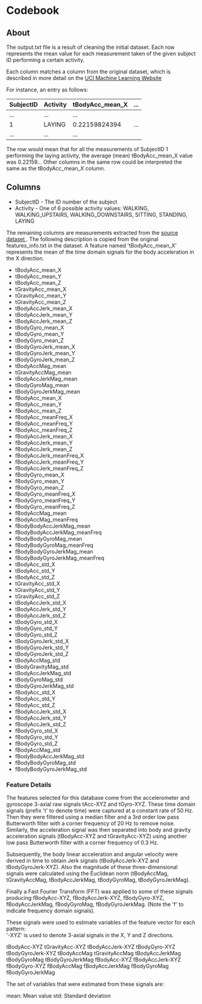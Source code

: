 # Codebook

## About
The output.txt file is a result of cleaning the initial dataset. Each row represents the mean value for each measurement taken of the given subject ID performing a certain activity.

Each column matches a column from the original dataset, which is described in more detail on the [UCI Machine Learning Website](http://archive.ics.uci.edu/ml/datasets/Human+Activity+Recognition+Using+Smartphones#)

For instance, an entry as follows:

| SubjectID | Activity | tBodyAcc\_mean\_X | ... |
|-----------|----------|-----------------|-----|
| ...       | ...      | ...             |     |
| 1         | LAYING   | 0.22159824394   | ... |
| ...       | ...      | ...             |     |

The row would mean that for all the measurements of SubjectID 1 performing the laying activity, the average (mean) tBodyAcc\_mean\_X value was 0.22159... Other columns in the same row could be interpreted the same as the tBodyAcc\_mean\_X column.

## Columns
* SubjectID - The ID number of the subject
* Activity - One of 6 possible activity values: WALKING, WALKING\_UPSTAIRS, WALKING\_DOWNSTAIRS, SITTING, STANDING, LAYING

The remaining columns are measurements extracted from the [source dataset ](http://archive.ics.uci.edu/ml/datasets/Human+Activity+Recognition+Using+Smartphones#). The following description is copied from the original features\_info.txt in the dataset. A feature named 'tBodyAcc\_mean\_X' represents the mean of the time domain signals for the body acceleration in the X direction.

* tBodyAcc\_mean\_X
* tBodyAcc\_mean\_Y
* tBodyAcc\_mean\_Z
* tGravityAcc\_mean\_X
* tGravityAcc\_mean\_Y
* tGravityAcc\_mean\_Z
* tBodyAccJerk\_mean\_X
* tBodyAccJerk\_mean\_Y
* tBodyAccJerk\_mean\_Z
* tBodyGyro\_mean\_X
* tBodyGyro\_mean\_Y
* tBodyGyro\_mean\_Z
* tBodyGyroJerk\_mean\_X
* tBodyGyroJerk\_mean\_Y
* tBodyGyroJerk\_mean\_Z
* tBodyAccMag\_mean
* tGravityAccMag\_mean
* tBodyAccJerkMag\_mean
* tBodyGyroMag\_mean
* tBodyGyroJerkMag\_mean
* fBodyAcc\_mean\_X
* fBodyAcc\_mean\_Y
* fBodyAcc\_mean\_Z
* fBodyAcc\_meanFreq\_X
* fBodyAcc\_meanFreq\_Y
* fBodyAcc\_meanFreq\_Z
* fBodyAccJerk\_mean\_X
* fBodyAccJerk\_mean\_Y
* fBodyAccJerk\_mean\_Z
* fBodyAccJerk\_meanFreq\_X
* fBodyAccJerk\_meanFreq\_Y
* fBodyAccJerk\_meanFreq\_Z
* fBodyGyro\_mean\_X
* fBodyGyro\_mean\_Y
* fBodyGyro\_mean\_Z
* fBodyGyro\_meanFreq\_X
* fBodyGyro\_meanFreq\_Y
* fBodyGyro\_meanFreq\_Z
* fBodyAccMag\_mean
* fBodyAccMag\_meanFreq
* fBodyBodyAccJerkMag\_mean
* fBodyBodyAccJerkMag\_meanFreq
* fBodyBodyGyroMag\_mean
* fBodyBodyGyroMag\_meanFreq
* fBodyBodyGyroJerkMag\_mean
* fBodyBodyGyroJerkMag\_meanFreq
* tBodyAcc\_std\_X
* tBodyAcc\_std\_Y
* tBodyAcc\_std\_Z
* tGravityAcc\_std\_X
* tGravityAcc\_std\_Y
* tGravityAcc\_std\_Z
* tBodyAccJerk\_std\_X
* tBodyAccJerk\_std\_Y
* tBodyAccJerk\_std\_Z
* tBodyGyro\_std\_X
* tBodyGyro\_std\_Y
* tBodyGyro\_std\_Z
* tBodyGyroJerk\_std\_X
* tBodyGyroJerk\_std\_Y
* tBodyGyroJerk\_std\_Z
* tBodyAccMag\_std
* tBodyGravityMag\_std
* tBodyAccJerkMag\_std
* tBodyGyroMag\_std
* tBodyGyroJerkMag\_std
* fBodyAcc\_std\_X
* fBodyAcc\_std\_Y
* fBodyAcc\_std\_Z
* fBodyAccJerk\_std\_X
* fBodyAccJerk\_std\_Y
* fBodyAccJerk\_std\_Z
* fBodyGyro\_std\_X
* fBodyGyro\_std\_Y
* fBodyGyro\_std\_Z
* fBodyAccMag\_std
* fBodyBodyAccJerkMag\_std
* fBodyBodyGyroMag\_std
* fBodyBodyGyroJerkMag\_std




### Feature Details

The features selected for this database come from the accelerometer and gyroscope 3-axial raw signals tAcc-XYZ and tGyro-XYZ. These time domain signals (prefix 't' to denote time) were captured at a constant rate of 50 Hz. Then they were filtered using a median filter and a 3rd order low pass Butterworth filter with a corner frequency of 20 Hz to remove noise. Similarly, the acceleration signal was then separated into body and gravity acceleration signals (tBodyAcc-XYZ and tGravityAcc-XYZ) using another low pass Butterworth filter with a corner frequency of 0.3 Hz. 

Subsequently, the body linear acceleration and angular velocity were derived in time to obtain Jerk signals (tBodyAccJerk-XYZ and tBodyGyroJerk-XYZ). Also the magnitude of these three-dimensional signals were calculated using the Euclidean norm (tBodyAccMag, tGravityAccMag, tBodyAccJerkMag, tBodyGyroMag, tBodyGyroJerkMag). 

Finally a Fast Fourier Transform (FFT) was applied to some of these signals producing fBodyAcc-XYZ, fBodyAccJerk-XYZ, fBodyGyro-XYZ, fBodyAccJerkMag, fBodyGyroMag, fBodyGyroJerkMag. (Note the 'f' to indicate frequency domain signals). 

These signals were used to estimate variables of the feature vector for each pattern:  
'-XYZ' is used to denote 3-axial signals in the X, Y and Z directions.

tBodyAcc-XYZ
tGravityAcc-XYZ
tBodyAccJerk-XYZ
tBodyGyro-XYZ
tBodyGyroJerk-XYZ
tBodyAccMag
tGravityAccMag
tBodyAccJerkMag
tBodyGyroMag
tBodyGyroJerkMag
fBodyAcc-XYZ
fBodyAccJerk-XYZ
fBodyGyro-XYZ
fBodyAccMag
fBodyAccJerkMag
fBodyGyroMag
fBodyGyroJerkMag

The set of variables that were estimated from these signals are: 

mean: Mean value
std: Standard deviation

